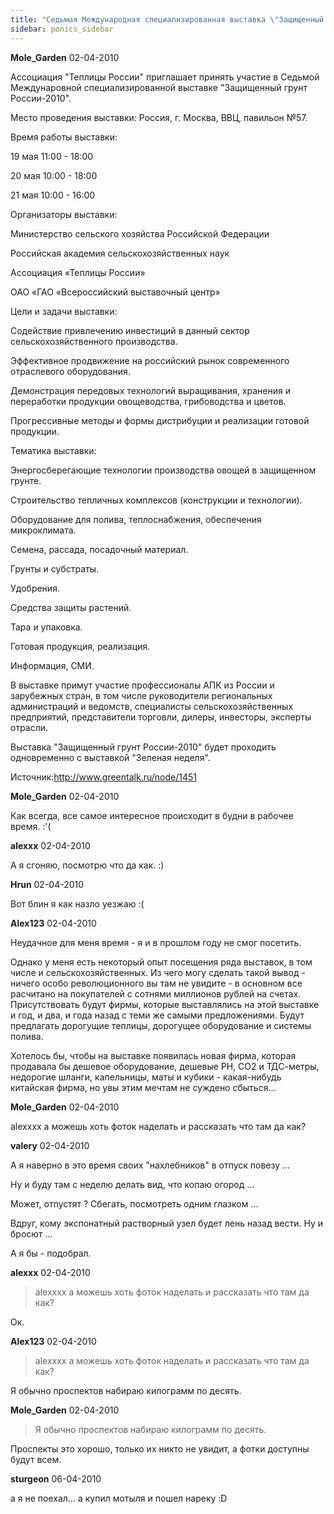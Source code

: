 ```yaml
---
title: "Седьмая Международная специализированная выставка \"Защищенный грунт России-2010\""
sidebar: ponics_sidebar
---
```


**Mole_Garden** 02-04-2010

Ассоциация "Теплицы России" приглашает принять участие в Седьмой Междунаровной специализированной выставке "Защищенный грунт России-2010".

Место проведения выставки: Россия, г. Москва, ВВЦ, павильон №57.

Время работы выставки:

19 мая 11:00 - 18:00

20 мая 10:00 - 18:00

21 мая 10:00 - 16:00

Организаторы выставки:

Министерство сельского хозяйства Российской Федерации

Российская академия сельскохозяйственных наук

Ассоциация «Теплицы России»

ОАО «ГАО «Всероссийский выставочный центр»

Цели и задачи выставки:

Содействие привлечению инвестиций в данный сектор сельскохозяйственного производства.

Эффективное продвижение на российский рынок современного отраслевого оборудования.

Демонстрация передовых технологий выращивания, хранения и переработки продукции овощеводства, грибоводства и цветов.

Прогрессивные методы и формы дистрибуции и реализации готовой продукции.

Тематика выставки:

Энергосберегающие технологии производства овощей в защищенном грунте.

Строительство тепличных комплексов (конструкции и технологии).

Оборудование для полива, теплоснабжения, обеспечения микроклимата.

Семена, рассада, посадочный материал.

Грунты и субстраты.

Удобрения.

Средства защиты растений.

Тара и упаковка.

Готовая продукция, реализация.

Информация, СМИ.

В выставке примут участие профессионалы АПК из России и зарубежных стран, в том числе руководители региональных администраций и ведомств, специалисты сельскохозяйственных предприятий, представители торговли, дилеры, инвесторы, эксперты отрасли.

Выставка "Защищенный грунт России-2010" будет проходить одновременно с выставкой "Зеленая неделя".

Источник:http://www.greentalk.ru/node/1451


**Mole_Garden** 02-04-2010

Как всегда, все самое интересное происходит в будни в рабочее время. :&#039;(


**alexxx** 02-04-2010

А я сгоняю, посмотрю что да как. :)


**Hrun** 02-04-2010

Вот блин я как назло уезжаю :(


**Alex123** 02-04-2010

Неудачное для меня время - я и в прошлом году не смог посетить.

Однако у меня есть некоторый опыт посещения ряда выставок, в том числе и сельскохозяйственных. Из чего могу сделать такой вывод - ничего особо революционного вы там не увидите - в основном все расчитано на покупателей с сотнями миллионов рублей на счетах. Присутствовать будут фирмы, которые выставлялись на этой выставке и год, и два, и года назад с теми же самыми предложениями. Будут предлагать дорогущие теплицы, дорогущее оборудование и системы полива. 

Хотелось бы, чтобы на выставке появилась новая фирма, которая продавала бы дешевое оборудование, дешевые РН, СО2 и ТДС-метры, недорогие шланги, капельницы, маты и кубики - какая-нибудь китайская фирма, но увы этим мечтам не суждено сбыться...


**Mole_Garden** 02-04-2010

alexxxx а можешь хоть фоток наделать и рассказать что там да как?


**valery** 02-04-2010

А я наверно в это время своих "нахлебников" в отпуск повезу ...

Ну и буду там с неделю делать вид, что копаю огород ...

Может, отпустят ? Сбегать, посмотреть одним глазком ...

Вдруг, кому экспонатный растворный узел будет лень назад вести. Ну и бросют ...

А я бы - подобрал.


**alexxx** 02-04-2010

> alexxxx а можешь хоть фоток наделать и рассказать что там да как?

Ок.


**Alex123** 02-04-2010

> alexxxx а можешь хоть фоток наделать и рассказать что там да как?

Я обычно проспектов набираю килограмм по десять.


**Mole_Garden** 02-04-2010

> Я обычно проспектов набираю килограмм по десять.

 Проспекты это хорошо, только их никто не увидит, а фотки доступны будут всем.


**sturgeon** 06-04-2010

а я не поехал... а купил мотыля и пошел нареку :D


